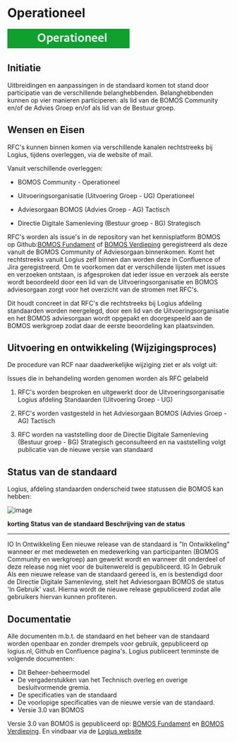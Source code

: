 

# Operationeel

![Operationeel](images/image8.png "Operationeel")

## Initiatie

Uitbreidingen en aanpassingen in de standaard komen tot stand door
participatie van de verschillende belanghebbenden. Belanghebbenden
kunnen op vier manieren participeren: als lid van de BOMOS Community
en/of de Advies Groep en/of als lid van de Bestuur groep.

## Wensen en Eisen

RFC\'s kunnen binnen komen via verschillende kanalen rechtstreeks bij
Logius, tijdens overleggen, via de website of mail.

Vanuit verschillende overleggen:

-   BOMOS Community - Operationeel

-   Uitvoeringsorganisatie (Uitvoering Groep - UG) Operationeel

-   Adviesorgaan BOMOS (Advies Groep - AG) Tactisch

-   Directie Digitale Samenleving (Bestuur groep - BG) Strategisch

RFC\'s worden als issue's in de repository van het kennisplatform BOMOS
op Github:[BOMOS Fundament](https://github.com/Logius-standaarden/BOMOS-Fundament)
of [BOMOS Verdieping](https://github.com/Logius-standaarden/BOMOS-Verdieping)
geregistreerd als deze vanuit de BOMOS Community of Adviesorgaan
binnenkomen. Komt het rechtstreeks vanuit Logius zelf binnen dan worden
deze in Confluence of Jira geregistreerd. Om te voorkomen dat er
verschillende lijsten met issues en verzoeken ontstaan, is afgesproken
dat ieder issue en verzoek als eerste wordt beoordeeld door een lid van
de Uitvoeringsorganisatie en BOMOS adviesorgaan zorgt voor het overzicht
van de stromen met RFC\'s.

Dit houdt concreet in dat RFC\'s die rechtstreeks bij Logius afdeling
standaarden worden neergelegd, door een lid van de
Uitvoeringsorganisatie en het BOMOS adviesorgaan wordt opgepakt en
doorgespeeld aan de BOMOS werkgroep zodat daar de eerste
beoordeling kan plaatsvinden.

## Uitvoering en ontwikkeling (Wijzigingsproces)

De procedure van RCF naar daadwerkelijke wijziging ziet er als volgt
uit:

Issues die in behandeling worden genomen worden als RFC gelabeld

1.  RFC\'s worden besproken en uitgewerkt door de Uitvoeringsorganisatie
    Logius afdeling Standaarden (Uitvoering Groep - UG)

2.  RFC\'s worden vastgesteld in het Adviesorgaan BOMOS (Advies Groep -
    AG) Tactisch

3.  RFC worden na vaststelling door de Directie Digitale Samenleving
    (Bestuur groep - BG) Strategisch geconsulteerd en na vaststelling
    volgt publicatie van de nieuwe versie van standaard

## Status van de standaard

Logius, afdeling standaarden onderscheid twee statussen die BOMOS kan
hebben:

![image](https://user-images.githubusercontent.com/94606563/191775963-f2ed5975-9d69-45e0-beb3-fc3728e47566.png)


  **korting**   **Status van de standaard**   **Beschrijving van de status**
  ------------- ----------------------------- ---------------------------------------------------------------------------------------------------------------------------------------------------------------------------------------------------------------------------------------------------------------------
  IO            In Ontwikkeling               Een nieuwe release van de standaard is \"In Ontwikkeling\" wanneer er met medeweten en medewerking van participanten (BOMOS Community en werkgroep) aan gewerkt wordt en wanneer dit onderdeel of deze release nog niet voor de buitenwereld is gepubliceerd.
  IG            In Gebruik                    Als een nieuwe release van de standaard gereed is, en is bestendigd door de Directie Digitale Samenleving, stelt het Adviesorgaan BOMOS de status \'In Gebruik\' vast. Hierna wordt de nieuwe release gepubliceerd zodat alle gebruikers hiervan kunnen profiteren.

## Documentatie

Alle documenten m.b.t. de standaard en het beheer van de standaard
worden openbaar en zonder drempels voor gebruik, gepubliceerd op
logius.nl, Github en Confluence pagina\'s. Logius publiceert tenminste
de volgende documenten:

- Dit Beheer-beheermodel
- De vergaderstukken van het Technisch overleg en overige besluitvormende gremia.
- De specificaties van de standaard
- De voorlopige specificaties van de nieuwe versie van de standaard.
- Versie 3.0 van BOMOS

Versie 3.0 van BOMOS is gepubliceerd op:
[BOMOS Fundament](https://github.com/Logius-standaarden/BOMOS-Fundament)
en [BOMOS Verdieping](https://github.com/Logius-standaarden/BOMOS-Verdieping).
En vindbaar via de [Logius website](https://www.logius.nl/diensten/bomos)
